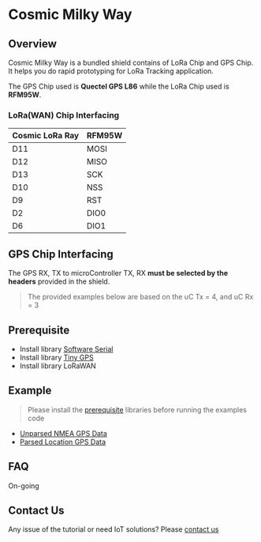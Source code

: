 # Cosmic Milky Way

## Overview
Cosmic Milky Way is a bundled shield contains of LoRa Chip and GPS Chip. It helps you do rapid prototyping for LoRa Tracking application. 

The GPS Chip used is **Quectel GPS L86** while the LoRa Chip used is **RFM95W**.

### LoRa(WAN) Chip Interfacing

| Cosmic LoRa Ray   | RFM95W |  
|-------------------|------- |
| D11               | MOSI   |
| D12               | MISO   |
| D13               | SCK    |
| D10               | NSS    |
| D9                | RST    |
| D2                | DIO0   |
| D6                | DIO1   |

## GPS Chip Interfacing

The GPS RX, TX to microController TX, RX **must be selected by the headers** provided in the shield. 

> The provided examples below are based on the uC Tx = 4, and uC Rx = 3

## Prerequisite

- Install library [Software Serial](https://docs.arduino.cc/learn/built-in-libraries/software-serial)
- Install library [Tiny GPS](https://github.com/mikalhart/TinyGPSPlus)
- Install library LoRaWAN

## Example

> Please install the [prerequisite](#prerequisite) libraries before running the examples code

- [Unparsed NMEA GPS Data](NMEA-gps-data-unparsed/NMEA-gps-data-unparsed.ino)
- [Parsed Location GPS Data](location-date-time-parsed/location-date-time-parsed.ino)

## FAQ

On-going

## Contact Us

Any issue of the tutorial or need IoT solutions? Please [contact us](https://wa.me/6282117421332)